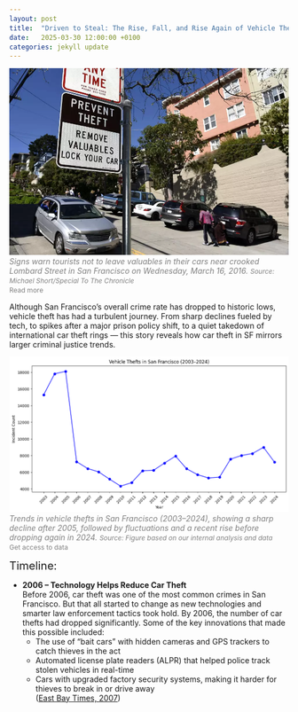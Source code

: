 ```yaml
---
layout: post
title:  "Driven to Steal: The Rise, Fall, and Rise Again of Vehicle Thefts in San Francisco"
date:   2025-03-30 12:00:00 +0100
categories: jekyll update
---
```


![Image showing warning plate in San Franciso saying: Prevent Theft: Remove Valuables Lock Your Car](/images/car-theft-plate.png)
<span style="font-size: 14px; color: gray;">*Signs warn tourists not to leave valuables in their cars near crooked Lombard Street in San Francisco on Wednesday, March 16, 2016.*</span>
<span style="font-size: 12px; color: gray;">
  *Source: Michael Short/Special To The Chronicle*  
  <a href="https://www.sfgate.com/crime/article/S-F-car-break-ins-up-31-percent-nearly-triple-6894503.php" target="_blank" style="color: gray; text-decoration: none;">
    Read more
  </a>
</span>


Although San Francisco’s overall crime rate has dropped to historic lows, vehicle theft has had a turbulent journey. From sharp declines fueled by tech, to spikes after a major prison policy shift, to a quiet takedown of international car theft rings — this story reveals how car theft in SF mirrors larger criminal justice trends.


![Graph showing vehicle theft trend over 21 years (2003 - 2024) in San Francisco](/images/vehicle-theft-trend-line-chart.png)
<span style="font-size: 14px; color: gray;">*Trends in vehicle thefts in San Francisco (2003–2024), showing a sharp decline after 2005, followed by fluctuations and a recent rise before dropping again in 2024.*</span>
<span style="font-size: 12px; color: gray;">
  *Source: Figure based on our internal analysis and data*  
  <a href="https://data.sfgov.org/Public-Safety/Police-Department-Incident-Reports-Historical-2003/tmnf-yvry/about_data" target="_blank" style="color: gray; text-decoration: none;">
    Get access to data
  </a>
</span>

<span style="font-size: 20px">Timeline:</span>


- **2006 – Technology Helps Reduce Car Theft**  
  Before 2006, car theft was one of the most common crimes in San Francisco. But that all started to change as new technologies and smarter law enforcement tactics took hold. By 2006, the number of car thefts had dropped significantly. Some of the key innovations that made this possible included:  
  - The use of “bait cars” with hidden cameras and GPS trackers to catch thieves in the act  
  - Automated license plate readers (ALPR) that helped police track stolen vehicles in real-time  
  - Cars with upgraded factory security systems, making it harder for thieves to break in or drive away  
  ([East Bay Times, 2007](https://www-eastbaytimes-com.cdn.ampproject.org/v/s/www.eastbaytimes.com/2007/02/16/car-thefts-decrease-statewide/amp/?amp_gsa=1&amp_js_v=a9&usqp=mq331AQIUAKwASCAAgM%3D#amp_tf=From%20%251%24s&aoh=17430097887173&referrer=https%3A%2F%2Fwww.google.com&ampshare=https%3A%2F%2Fwww.eastbaytimes.com%2F2007%2F02%2F16%2Fcar-thefts-decrease-statewide%2F))  

